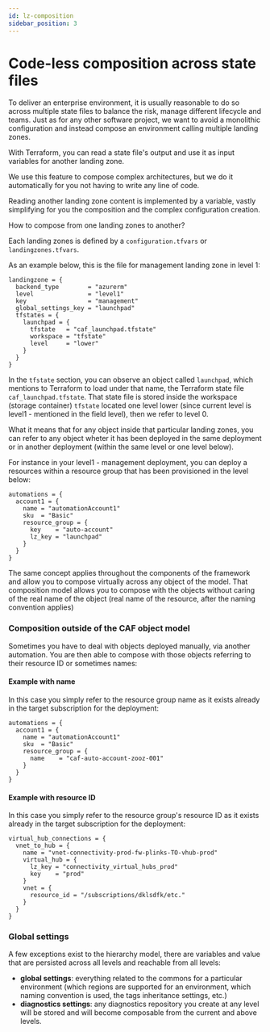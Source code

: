 ```yaml
---
id: lz-composition
sidebar_position: 3
---
```


# Code-less composition across state files

To deliver an enterprise environment, it is usually reasonable to do so across multiple state files to balance the risk, manage different lifecycle and teams. Just as for any other software project, we want to avoid a monolithic configuration and instead compose an environment calling multiple landing zones.

With Terraform, you can read a state file's output and use it as input variables for another landing zone.

We use this feature to compose complex architectures, but we do it automatically for you not having to write any line of code.

Reading another landing zone content is implemented by a variable, vastly simplifying for you the composition and the complex configuration creation.

How to compose from one landing zones to another?

Each landing zones is defined by a ```configuration.tfvars``` or ```landingzones.tfvars```.

As an example below, this is the file for management landing zone in level 1:

```hcl
landingzone = {
  backend_type        = "azurerm"
  level               = "level1"
  key                 = "management"
  global_settings_key = "launchpad"
  tfstates = {
    launchpad = {
      tfstate   = "caf_launchpad.tfstate"
      workspace = "tfstate"
      level     = "lower"
    }
  }
}
```

In the ```tfstate``` section, you can observe an object called ```launchpad```, which mentions to Terraform to load under that name, the Terraform state file ```caf_launchpad.tfstate```. That state file is stored inside the workspace (storage container) ```tfstate``` located one level lower (since current level is level1 - mentioned in the field level), then we refer to level 0.

What it means that for any object inside that particular landing zones, you can refer to any object wheter it has been deployed in the same deployment or in another deployment (within the same level or one level below).

For instance in your level1 - management deployment, you can deploy a resources within a resource group that has been provisioned in the level below:

```hcl
automations = {
  account1 = {
    name = "automationAccount1"
    sku  = "Basic"
    resource_group = {
      key    = "auto-account"
      lz_key = "launchpad"
    }
  }
}
```

The same concept applies throughout the components of the framework and allow you to compose virtually across any object of the model. That composition model allows you to compose with the objects without caring of the real name of the object (real name of the resource, after the naming convention applies)

### Composition outside of the CAF object model

Sometimes you have to deal with objects deployed manually, via another automation. You are then able to compose with those objects referring to their resource ID or sometimes names:

#### Example with name

In this case you simply refer to the resource group name as it exists already in the target subscription for the deployment:

```hcl
automations = {
  account1 = {
    name = "automationAccount1"
    sku  = "Basic"
    resource_group = {
      name    = "caf-auto-account-zooz-001"
    }
  }
}
```

#### Example with resource ID

In this case you simply refer to the resource group's resource ID as it exists already in the target subscription for the deployment:

```hcl
virtual_hub_connections = {
  vnet_to_hub = {
    name = "vnet-connectivity-prod-fw-plinks-TO-vhub-prod"
    virtual_hub = {
      lz_key = "connectivity_virtual_hubs_prod"
      key    = "prod"
    }
    vnet = {
      resource_id = "/subscriptions/dklsdfk/etc."
    }
  }
}
```
### Global settings

A few exceptions exist to the hierarchy model, there are variables and value that are persisted across all levels and reachable from all levels:

* **global settings**: everything related to the commons for a particular environment (which regions are supported for an environment, which naming convention is used, the tags inheritance settings, etc.)
* **diagnostics settings**: any diagnostics repository you create at any level will be stored and will become composable from the current and above levels.
